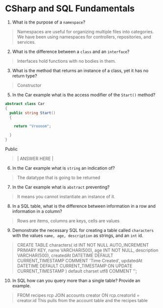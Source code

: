 # CSharp and SQL Fundamentals
01. What is the purpose of a `namespace`?

  > Namespaces are useful for organizing multiple files into categories. We have been using namespaces for controllers, repositories, and services.

02. What is the difference between a `class` and an `interface`?

  > Interfaces hold functions with no bodies in them.

03. What is the method that returns an instance of a class, yet it has no return type?

  > Constructor

05. In the Car example what is the access modifier of the `Start()` method?

  ```c#
  abstract class Car
  {
    public string Start()
    {

      return "Vroooom";

    }
  }
  ```
Public

  > | ANSWER HERE |

06. In the Car example what is `string` an indication of?

  > The datatype that is going to be returned

07. In the Car example what is `abstract` preventing?

  > It means you cannot instantiate an instance of it.

08. In a SQL table, what is the difference between information in a row and information in a column?

  > Rows are items, columns are keys, cells are values

09. Demonstrate the necessary SQL for creating a table called `characters` with the values `name, age, description` as strings, and an `int` id.

  > CREATE TABLE characters(
  id INT NOT NULL AUTO_INCREMENT PRIMARY KEY,
  name VARCHAR(500),
  age INT NOT NULL,
  description VARCHAR(500),
  createdAt DATETIME DEFAULT CURRENT_TIMESTAMP COMMENT 'Time Created',
  updatedAt DATETIME DEFAULT CURRENT_TIMESTAMP ON UPDATE CURRENT_TIMESTAMP
) default charset utf8 COMMENT '';

10. In SQL how can you query more than a single table? Provide an example.

  > FROM recipes rcp
    JOIN accounts creator ON rcp.creatorId = creator.id
> This pulls from the account table and the recipes table
